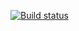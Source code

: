 [![Build status](https://ci.appveyor.com/api/projects/status/jug74n7hrgnfgk3x/branch/master?svg=true)](https://ci.appveyor.com/project/Svetlana0406/auto-dz4/branch/master)
